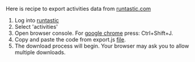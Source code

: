 Here is recipe to export activities data from [runtastic.com](http://runtastic.com)

1. Log into [runtastic](http://runtastic.com)  
2. Select 'activities'  
3. Open browser console. For [google chrome](http://chrome.google.com) press: Ctrl+Shift+J.
4. Copy and paste the code from export.js [file](http://github.com/yantonov/runtastic-export/export.js).
5. The download process will begin. Your browser may ask you to allow multiple downloads.
